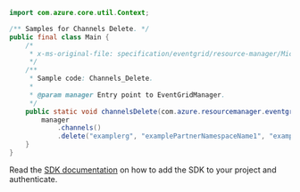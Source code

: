 ```java
import com.azure.core.util.Context;

/** Samples for Channels Delete. */
public final class Main {
    /*
     * x-ms-original-file: specification/eventgrid/resource-manager/Microsoft.EventGrid/preview/2021-10-15-preview/examples/Channels_Delete.json
     */
    /**
     * Sample code: Channels_Delete.
     *
     * @param manager Entry point to EventGridManager.
     */
    public static void channelsDelete(com.azure.resourcemanager.eventgrid.EventGridManager manager) {
        manager
            .channels()
            .delete("examplerg", "examplePartnerNamespaceName1", "exampleEventChannelName1", Context.NONE);
    }
}
```

Read the [SDK documentation](https://github.com/Azure/azure-sdk-for-java/blob/azure-resourcemanager-eventgrid_1.2.0-beta.2/sdk/eventgrid/azure-resourcemanager-eventgrid/README.md) on how to add the SDK to your project and authenticate.
